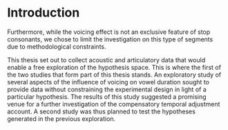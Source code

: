 # Introduction

Furthermore, while the voicing effect is not an exclusive feature of stop consonants, we chose to limit the investigation on this type of segments due to methodological constraints.

This thesis set out to collect acoustic and articulatory data that would enable a free exploration of the hypothesis space.
This is where the first of the two studies that form part of this thesis stands.
An exploratory study of several aspects of the influence of voicing on vowel duration sought to provide data without constraining the experimental design in light of a particular hypothesis.
The results of this study suggested a promising venue for a further investigation of the compensatory temporal adjustment account.
A second study was thus planned to test the hypotheses generated in the previous exploration.
